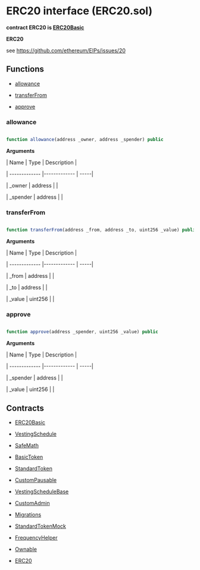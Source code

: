 ﻿# ERC20 interface (ERC20.sol)

**contract ERC20 is [ERC20Basic](ERC20Basic.md)**

**ERC20**

see https://github.com/ethereum/EIPs/issues/20

## Functions

- [allowance](#allowance)

- [transferFrom](#transferfrom)

- [approve](#approve)

### allowance

```js

function allowance(address _owner, address _spender) public

```

**Arguments**

| Name        | Type           | Description  |

| ------------- |------------- | -----|

| _owner | address |  | 

| _spender | address |  | 

### transferFrom

```js

function transferFrom(address _from, address _to, uint256 _value) public

```

**Arguments**

| Name        | Type           | Description  |

| ------------- |------------- | -----|

| _from | address |  | 

| _to | address |  | 

| _value | uint256 |  | 

### approve

```js

function approve(address _spender, uint256 _value) public

```

**Arguments**

| Name        | Type           | Description  |

| ------------- |------------- | -----|

| _spender | address |  | 

| _value | uint256 |  | 

## Contracts

- [ERC20Basic](ERC20Basic.md)

- [VestingSchedule](VestingSchedule.md)

- [SafeMath](SafeMath.md)

- [BasicToken](BasicToken.md)

- [StandardToken](StandardToken.md)

- [CustomPausable](CustomPausable.md)

- [VestingScheduleBase](VestingScheduleBase.md)

- [CustomAdmin](CustomAdmin.md)

- [Migrations](Migrations.md)

- [StandardTokenMock](StandardTokenMock.md)

- [FrequencyHelper](FrequencyHelper.md)

- [Ownable](Ownable.md)

- [ERC20](ERC20.md)